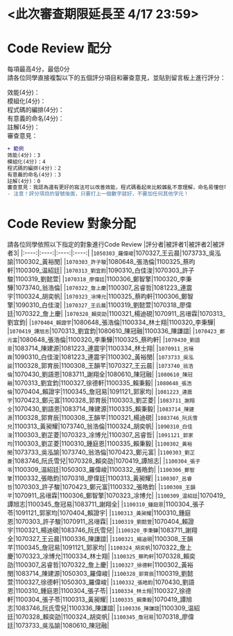 # <此次審查期限延長至 4/17 23:59>
# Code Review 配分
每項最高4分，最低0分\
請各位同學直接複製以下的五個評分項目和審查意見，並貼到留言板上進行評分：

效能(4分)：\
模組化(4分)：\
程式碼的編排(4分)：\
有意義的命名(4分)：\
註解(4分)：\
審查意見：

```diff
+ 範例
效能(4分)：3
模組化(4分)：4
程式碼的編排(4分)：2
有意義的命名(4分)：3
註解(4分)：0
審查意見：我認為還有更好的寫法可以改善效能，程式碼看起來比較雜亂不意理解，命名易懂但可以更精確，但沒有加上註解使其他人不易讀懂。
- 注意！評分項目的冒號後面，只要打上一個數字就好，不要加任何其他字元！
```

# Code Review 對象分配
請各位同學依照以下指定的對象進行Code Review
|評分者|被評者1|被評者2|被評者3|
|:----:|:----:|:----:|:----:|
|```1050303_羅偉峻```|1070327_王云晨|1073733_吳泓諭|1100302_黃裕閔|
|```1070303_許子駿```|1080648_張浩倫|1100325_蔡昀軒|1100309_温紹廷|
|```1070313_劉宜鈞```|1090310_白佳浚|1070303_許子駿|1100319_劉懿萱|
|```1070318_廖偉廷```|1100306_鄭智擎|1100320_李秉驊|1073740_翁浩倫|
|```1070322_詹上慶```|1100307_呂睿哲|1081223_連震宇|1100324_胡奕帆|
|```1070323_凃博允```|1100325_蔡昀軒|1100306_鄭智擎|1090310_白佳浚|
|```1070327_王云晨```|1100319_劉懿萱|1070318_廖偉廷|1070322_詹上慶|
|```1070328_賴奕劭```|1100321_楊迪硯|1070911_呂瑨霖|1070313_劉宜鈞|
|```1070404_賴證宇```|1080648_張浩倫|1100334_林士翔|1100320_李秉驊|
|```1070419_譚旭志```|1070313_劉宜鈞|1080610_陳冠融|1100336_陳謙誼|
|```1070423_鄭元富```|1080648_張浩倫|1100320_李秉驊|1100325_蔡昀軒|
|```1070430_劉語恩```|1083714_陳建源|1081223_連震宇|1100334_林士翔|
|```1070911_呂瑨霖```|1090310_白佳浚|1081223_連震宇|1100302_黃裕閔|
|```1073733_吳泓諭```|1100328_郭育辰|1100308_王韻芊|1070327_王云晨|
|```1073740_翁浩倫```|1070430_劉語恩|1083711_謝翔全|1080610_陳冠融|
|```1080610_陳冠融```|1070313_劉宜鈞|1100327_徐德軒|1100335_賴秉毅|
|```1080648_張浩倫```|1070404_賴證宇|1100345_詹冠易|1091121_郭家均|
|```1081223_連震宇```|1070423_鄭元富|1100328_郭育辰|1100303_劉芷菱|
|```1083711_謝翔全```|1070430_劉語恩|1083714_陳建源|1100335_賴秉毅|
|```1083714_陳建源```|1100328_郭育辰|1100308_王韻芊|1100321_楊迪硯|
|```1083746_阮氏雪兒```|1100313_黃昶耀|1073740_翁浩倫|1100324_胡奕帆|
|```1090310_白佳浚```|1100303_劉芷菱|1070323_凃博允|1100307_呂睿哲|
|```1091121_郭家均```|1100303_劉芷菱|1100310_鍾庭恩|1100335_賴秉毅|
|```1100302_黃裕閔```|1073733_吳泓諭|1073740_翁浩倫|1070423_鄭元富|
|```1100303_劉芷菱```|1083746_阮氏雪兒|1070328_賴奕劭|1070419_譚旭志|
|```1100304_張子苓```|1100309_温紹廷|1050303_羅偉峻|1100332_張皓鈞|
|```1100306_鄭智擎```|1100332_張皓鈞|1070318_廖偉廷|1100313_黃昶耀|
|```1100307_呂睿哲```|1070303_許子駿|1070423_鄭元富|1100332_張皓鈞|
|```1100308_王韻芊```|1070911_呂瑨霖|1100306_鄭智擎|1070323_凃博允|
|```1100309_温紹廷```|1070419_譚旭志|1100345_詹冠易|1083711_謝翔全|
|```1100310_鍾庭恩```|1100304_張子苓|1091121_郭家均|1070404_賴證宇|
|```1100313_黃昶耀```|1100310_鍾庭恩|1070303_許子駿|1070911_呂瑨霖|
|```1100319_劉懿萱```|1070404_賴證宇|1100321_楊迪硯|1083746_阮氏雪兒|
|```1100320_李秉驊```|1083711_謝翔全|1070327_王云晨|1100336_陳謙誼|
|```1100321_楊迪硯```|1100308_王韻芊|1100345_詹冠易|1091121_郭家均|
|```1100324_胡奕帆```|1070322_詹上慶|1070323_凃博允|1100334_林士翔|
|```1100325_蔡昀軒```|1070328_賴奕劭|1100307_呂睿哲|1070322_詹上慶|
|```1100327_徐德軒```|1100302_黃裕閔|1083714_陳建源|1050303_羅偉峻|
|```1100328_郭育辰```|1100319_劉懿萱|1100327_徐德軒|1050303_羅偉峻|
|```1100332_張皓鈞```|1070430_劉語恩|1100310_鍾庭恩|1100304_張子苓|
|```1100334_林士翔```|1100327_徐德軒|1100304_張子苓|1100313_黃昶耀|
|```1100335_賴秉毅```|1070419_譚旭志|1083746_阮氏雪兒|1100336_陳謙誼|
|```1100336_陳謙誼```|1100309_温紹廷|1070328_賴奕劭|1100324_胡奕帆|
|```1100345_詹冠易```|1070318_廖偉廷|1073733_吳泓諭|1080610_陳冠融|
